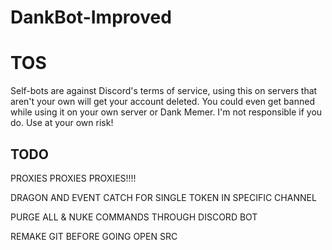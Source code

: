 # DankBot-Improved

# TOS
Self-bots are against Discord's terms of service, using this on servers that aren't your own will get your account deleted. You could even get banned while using it on your own server or Dank Memer. I'm not responsible if you do. Use at your own risk!

## TODO
PROXIES PROXIES PROXIES!!!!

DRAGON AND EVENT CATCH FOR SINGLE TOKEN IN SPECIFIC CHANNEL

PURGE ALL & NUKE COMMANDS THROUGH DISCORD BOT 

REMAKE GIT BEFORE GOING OPEN SRC
